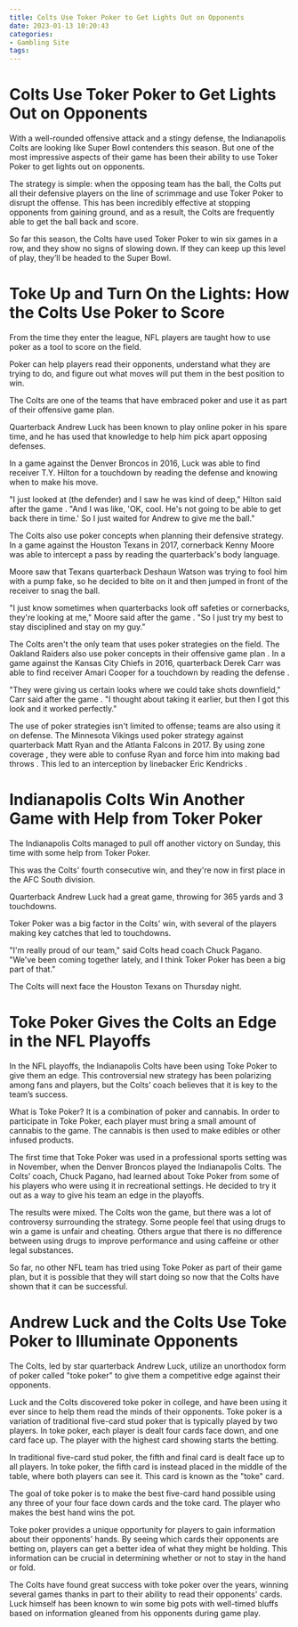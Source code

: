 ```yaml
---
title: Colts Use Toker Poker to Get Lights Out on Opponents
date: 2023-01-13 10:20:43
categories:
- Gambling Site
tags:
---
```



#  Colts Use Toker Poker to Get Lights Out on Opponents

With a well-rounded offensive attack and a stingy defense, the Indianapolis Colts are looking like Super Bowl contenders this season. But one of the most impressive aspects of their game has been their ability to use Toker Poker to get lights out on opponents.

The strategy is simple: when the opposing team has the ball, the Colts put all their defensive players on the line of scrimmage and use Toker Poker to disrupt the offense. This has been incredibly effective at stopping opponents from gaining ground, and as a result, the Colts are frequently able to get the ball back and score.

So far this season, the Colts have used Toker Poker to win six games in a row, and they show no signs of slowing down. If they can keep up this level of play, they’ll be headed to the Super Bowl.

#  Toke Up and Turn On the Lights: How the Colts Use Poker to Score

From the time they enter the league, NFL players are taught how to use poker as a tool to score on the field.

Poker can help players read their opponents, understand what they are trying to do, and figure out what moves will put them in the best position to win.

The Colts are one of the teams that have embraced poker and use it as part of their offensive game plan.

Quarterback Andrew Luck has been known to play online poker in his spare time, and he has used that knowledge to help him pick apart opposing defenses.

In a game against the Denver Broncos in 2016, Luck was able to find receiver T.Y. Hilton for a touchdown by reading the defense and knowing when to make his move.

"I just looked at (the defender) and I saw he was kind of deep," Hilton said after the game . "And I was like, 'OK, cool. He's not going to be able to get back there in time.' So I just waited for Andrew to give me the ball."

The Colts also use poker concepts when planning their defensive strategy. In a game against the Houston Texans in 2017, cornerback Kenny Moore was able to intercept a pass by reading the quarterback's body language.

Moore saw that Texans quarterback Deshaun Watson was trying to fool him with a pump fake, so he decided to bite on it and then jumped in front of the receiver to snag the ball.

"I just know sometimes when quarterbacks look off safeties or cornerbacks, they're looking at me," Moore said after the game . "So I just try my best to stay disciplined and stay on my guy."

The Colts aren't the only team that uses poker strategies on the field. The Oakland Raiders also use poker concepts in their offensive game plan . In a game against the Kansas City Chiefs in 2016, quarterback Derek Carr was able to find receiver Amari Cooper for a touchdown by reading the defense .

"They were giving us certain looks where we could take shots downfield," Carr said after the game . "I thought about taking it earlier, but then I got this look and it worked perfectly."

The use of poker strategies isn't limited to offense; teams are also using it on defense. The Minnesota Vikings used poker strategy against quarterback Matt Ryan and the Atlanta Falcons in 2017. By using zone coverage , they were able to confuse Ryan and force him into making bad throws . This led to an interception by linebacker Eric Kendricks .

#  Indianapolis Colts Win Another Game with Help from Toker Poker

The Indianapolis Colts managed to pull off another victory on Sunday, this time with some help from Toker Poker.

This was the Colts' fourth consecutive win, and they're now in first place in the AFC South division.

 Quarterback Andrew Luck had a great game, throwing for 365 yards and 3 touchdowns.

Toker Poker was a big factor in the Colts' win, with several of the players making key catches that led to touchdowns.

"I'm really proud of our team," said Colts head coach Chuck Pagano. "We've been coming together lately, and I think Toker Poker has been a big part of that."

The Colts will next face the Houston Texans on Thursday night.

#  Toke Poker Gives the Colts an Edge in the NFL Playoffs

In the NFL playoffs, the Indianapolis Colts have been using Toke Poker to give them an edge. This controversial new strategy has been polarizing among fans and players, but the Colts’ coach believes that it is key to the team’s success.

What is Toke Poker? It is a combination of poker and cannabis. In order to participate in Toke Poker, each player must bring a small amount of cannabis to the game. The cannabis is then used to make edibles or other infused products.

The first time that Toke Poker was used in a professional sports setting was in November, when the Denver Broncos played the Indianapolis Colts. The Colts’ coach, Chuck Pagano, had learned about Toke Poker from some of his players who were using it in recreational settings. He decided to try it out as a way to give his team an edge in the playoffs.

The results were mixed. The Colts won the game, but there was a lot of controversy surrounding the strategy. Some people feel that using drugs to win a game is unfair and cheating. Others argue that there is no difference between using drugs to improve performance and using caffeine or other legal substances.

So far, no other NFL team has tried using Toke Poker as part of their game plan, but it is possible that they will start doing so now that the Colts have shown that it can be successful.

#  Andrew Luck and the Colts Use Toke Poker to Illuminate Opponents

The Colts, led by star quarterback Andrew Luck, utilize an unorthodox form of poker called "toke poker" to give them a competitive edge against their opponents.

Luck and the Colts discovered toke poker in college, and have been using it ever since to help them read the minds of their opponents. Toke poker is a variation of traditional five-card stud poker that is typically played by two players. In toke poker, each player is dealt four cards face down, and one card face up. The player with the highest card showing starts the betting.

In traditional five-card stud poker, the fifth and final card is dealt face up to all players. In toke poker, the fifth card is instead placed in the middle of the table, where both players can see it. This card is known as the "toke" card.

The goal of toke poker is to make the best five-card hand possible using any three of your four face down cards and the toke card. The player who makes the best hand wins the pot.

Toke poker provides a unique opportunity for players to gain information about their opponents' hands. By seeing which cards their opponents are betting on, players can get a better idea of what they might be holding. This information can be crucial in determining whether or not to stay in the hand or fold.

The Colts have found great success with toke poker over the years, winning several games thanks in part to their ability to read their opponents' cards. Luck himself has been known to win some big pots with well-timed bluffs based on information gleaned from his opponents during game play.